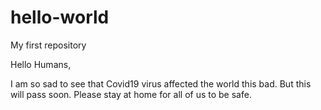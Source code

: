 # hello-world
My first repository

Hello Humans,

I am so sad to see that Covid19 virus affected the world this bad. But this will pass soon. Please stay at home for all of us to be safe. 
